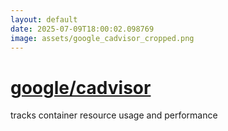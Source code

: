 ```yaml
---
layout: default
date: 2025-07-09T18:00:02.098769
image: assets/google_cadvisor_cropped.png
---
```


# [google/cadvisor](https://github.com/google/cadvisor)

tracks container resource usage and performance
